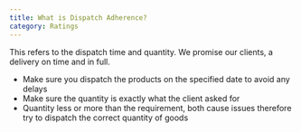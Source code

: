 ```yaml
---
title: What is Dispatch Adherence?
category: Ratings
---
```

This refers to the dispatch time and quantity. We promise our clients, a delivery on time and in full.      
- Make sure you dispatch the products on the specified date to avoid any delays
- Make sure the quantity is exactly what the client asked for
- Quantity less or more than the requirement, both cause issues therefore try to dispatch the correct quantity of goods
